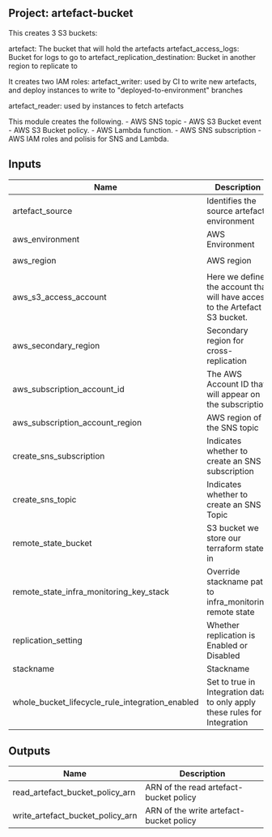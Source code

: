  ## Project: artefact-bucket

This creates 3 S3 buckets:

artefact: The bucket that will hold the artefacts
artefact_access_logs: Bucket for logs to go to
artefact_replication_destination: Bucket in another region to replicate to

It creates two IAM roles:
artefact_writer: used by CI to write new artefacts, and deploy instances
to write to "deployed-to-environment" branches

artefact_reader: used by instances to fetch artefacts

This module creates the following.
     - AWS SNS topic
     - AWS S3 Bucket event
     - AWS S3 Bucket policy.
     - AWS Lambda function.
     - AWS SNS subscription
     - AWS IAM roles and polisis for SNS and Lambda.

## Inputs

| Name | Description | Type | Default | Required |
|------|-------------|:----:|:-----:|:-----:|
| artefact\_source | Identifies the source artefact environment | string | n/a | yes |
| aws\_environment | AWS Environment | string | n/a | yes |
| aws\_region | AWS region | string | `"eu-west-1"` | no |
| aws\_s3\_access\_account | Here we define the account that will have access to the Artefact S3 bucket. | list | n/a | yes |
| aws\_secondary\_region | Secondary region for cross-replication | string | `"eu-west-2"` | no |
| aws\_subscription\_account\_id | The AWS Account ID that will appear on the subscription | string | n/a | yes |
| aws\_subscription\_account\_region | AWS region of the SNS topic | string | `"eu-west-1"` | no |
| create\_sns\_subscription | Indicates whether to create an SNS subscription | string | `"false"` | no |
| create\_sns\_topic | Indicates whether to create an SNS Topic | string | `"false"` | no |
| remote\_state\_bucket | S3 bucket we store our terraform state in | string | n/a | yes |
| remote\_state\_infra\_monitoring\_key\_stack | Override stackname path to infra\_monitoring remote state | string | `""` | no |
| replication\_setting | Whether replication is Enabled or Disabled | string | `"Enabled"` | no |
| stackname | Stackname | string | n/a | yes |
| whole\_bucket\_lifecycle\_rule\_integration\_enabled | Set to true in Integration data to only apply these rules for Integration | string | `"false"` | no |

## Outputs

| Name | Description |
|------|-------------|
| read\_artefact\_bucket\_policy\_arn | ARN of the read artefact-bucket policy |
| write\_artefact\_bucket\_policy\_arn | ARN of the write artefact-bucket policy |


